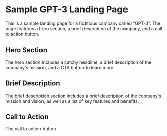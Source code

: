 <h1>
Sample GPT-3 Landing Page
</h1>

<p>
This is a sample landing page for a fictitious company called "GPT-3". The page features a hero section, a brief description of the company, and a call to action button.
</p>

<h2>
Hero Section
</h2>

<p>
The hero section includes a catchy headline, a brief description of the company's mission, and a CTA button to learn more.
</p>

<h2>
Brief Description
</h2>

<p>
The brief description section includes a brief description of the company's mission and vision, as well as a list of key features and benefits.
</p>

<h2>
Call to Action
</h2>

<p>
The call to action button
</p>
